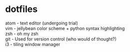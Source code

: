 # dotfiles
atom - text editor (undergoing trial)  
vim - jellybean color scheme + python syntax highlighting  
zsh - oh my zsh  
git - Used for version control (who would of thought?)  
i3 - tiling window manager  
